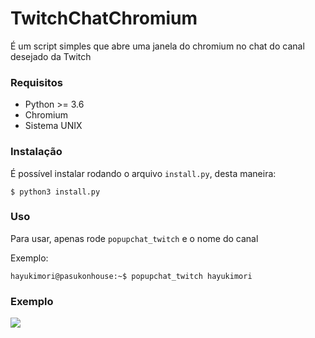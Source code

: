 # TwitchChatChromium

É um script simples que abre uma janela do chromium no chat do canal desejado da Twitch

### Requisitos
- Python >= 3.6
- Chromium
- Sistema UNIX

### Instalação
É possível instalar rodando o arquivo `install.py`, desta maneira:

```
$ python3 install.py
```

### Uso

Para usar, apenas rode `popupchat_twitch` e o nome do canal

Exemplo:
```
hayukimori@pasukonhouse:~$ popupchat_twitch hayukimori
```

### Exemplo
![]("src/preview.png")
